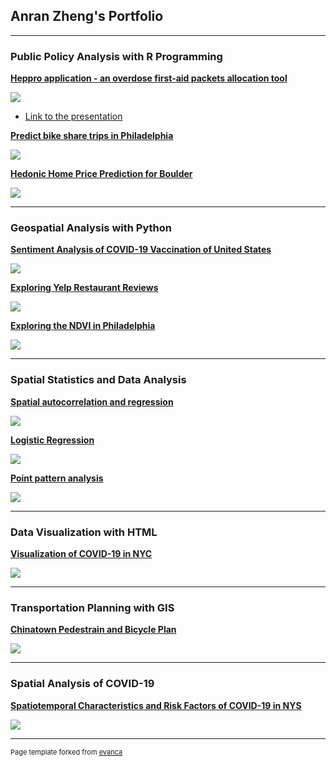 ## Anran Zheng's Portfolio

---

### Public Policy Analysis with R Programming

**[Heppro application - an overdose first-aid packets allocation tool](/pdf/Heppro-Application.html)**

<img src='pdf/508final.PNG?raw=true'/>

* [Link to the presentation](https://www.youtube.com/watch?v=HHx3fBFHtlA)

**[Predict bike share trips in Philadelphia](/pdf/indego_bikeshare_prediction.html)**

<img src='pdf/bikeshare.PNG?raw=true'/>

**[Hedonic Home Price Prediction for Boulder](/pdf/BoulderHousingPrice.html)**

<img src='pdf/boulder.PNG?raw=true'/>

---
### Geospatial Analysis with Python  

**[Sentiment Analysis of COVID-19 Vaccination of United States](https://anran0716.github.io/550final-proj/)**

<img src='pdf/Twitter.PNG?raw=true'/>

**[Exploring Yelp Restaurant Reviews](https://github.com/Anran0716/anran0716.github.io/blob/master/pdf/yelp.ipynb)**

<img src='pdf/yelp.PNG?raw=true'/>

**[Exploring the NDVI in Philadelphia](https://github.com/Anran0716/anran0716.github.io/blob/master/pdf/NDVI.ipynb)**

<img src='pdf/NDVI.PNG?raw=true'/>

---
### Spatial Statistics and Data Analysis

**[Spatial autocorrelation and regression](/pdf/500HW2.pdf)**

<img src='pdf/HW2.png?raw=true'/>

**[Logistic Regression](/pdf/500HW3.pdf)**

<img src='pdf/500HW3.png?raw=true'/>

**[Point pattern analysis](/pdf/k-function.pdf)**

<img src='pdf/KNN.png?raw=true'/>

---

### Data Visualization with HTML

**[Visualization of COVID-19 in NYC](https://storage.googleapis.com/coviddashboard_publicbucket/2021-12-15/index.html)**

<img src='pdf/509.PNG?raw=true'/>

---
### Transportation Planning with GIS

**[Chinatown Pedestrain and Bicycle Plan](/pdf/chinatown_plan.pdf)**

<img src='pdf/655.png?raw=true'/>

---

### Spatial Analysis of COVID-19

**[Spatiotemporal Characteristics and Risk Factors of COVID-19 in NYS](https://www.mdpi.com/2220-9964/10/9/627/htm)**

<img src='pdf/COVID.PNG?raw=true'/>

---


<p style="font-size:11px">Page template forked from <a href="https://github.com/evanca/quick-portfolio">evanca</a></p>
<!-- Remove above link if you don't want to attribute -->
